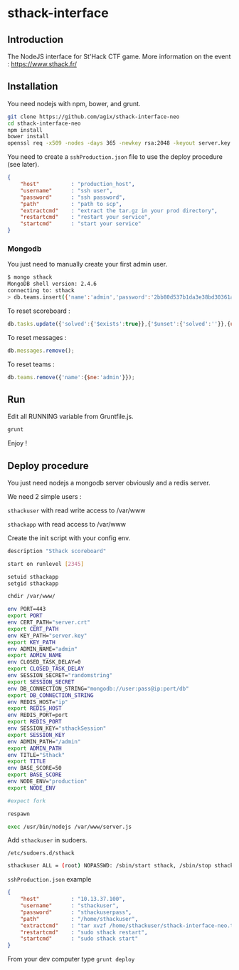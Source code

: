 # sthack-interface

## Introduction

The NodeJS interface for St'Hack CTF game.
More information on the  event : <https://www.sthack.fr/>

## Installation

You need nodejs with npm, bower, and grunt.

```bash
git clone https://github.com/agix/sthack-interface-neo
cd sthack-interface-neo
npm install
bower install
openssl req -x509 -nodes -days 365 -newkey rsa:2048 -keyout server.key -out server.crt
```

You need to create a `sshProduction.json` file to use the deploy procedure (see later).

```json
{
    "host"          : "production_host",
    "username"      : "ssh user",
    "password"      : "ssh password",
    "path"          : "path to scp",
    "extractcmd"    : "extract the tar.gz in your prod directory",
    "restartcmd"    : "restart your service",
    "startcmd"      : "start your service"
}
```

### Mongodb

You just need to manually create your first admin user.

```bash
$ mongo sthack
MongoDB shell version: 2.4.6
connecting to: sthack
> db.teams.insert({'name':'admin','password':'2bb80d537b1da3e38bd30361aa855686bde0eacd7162fef6a25fe97bf527a25b'})
```

To reset scoreboard :

```js
db.tasks.update({'solved':{'$exists':true}},{'$unset':{'solved':''}},{upsert:false, multi:true});
```

To reset messages :

```js
db.messages.remove();
```

To reset teams :

```js
db.teams.remove({'name':{$ne:'admin'}});
```

## Run

Edit all RUNNING variable from Gruntfile.js.

```bash
grunt
```

Enjoy !

## Deploy procedure

You just need nodejs a mongodb server obviously and a redis server.

We need 2 simple users :

`sthackuser` with read write access to /var/www

`sthackapp` with read access to /var/www

Create the init script with your config env.

```bash
description "Sthack scoreboard"

start on runlevel [2345]

setuid sthackapp
setgid sthackapp

chdir /var/www/

env PORT=443
export PORT
env CERT_PATH="server.crt"
export CERT_PATH
env KEY_PATH="server.key"
export KEY_PATH
env ADMIN_NAME="admin"
export ADMIN_NAME
env CLOSED_TASK_DELAY=0
export CLOSED_TASK_DELAY
env SESSION_SECRET="randomstring"
export SESSION_SECRET
env DB_CONNECTION_STRING="mongodb://user:pass@ip:port/db"
export DB_CONNECTION_STRING
env REDIS_HOST="ip"
export REDIS_HOST
env REDIS_PORT=port
export REDIS_PORT
env SESSION_KEY="sthackSession"
export SESSION_KEY
env ADMIN_PATH="/admin"
export ADMIN_PATH
env TITLE="Sthack"
export TITLE
env BASE_SCORE=50
export BASE_SCORE
env NODE_ENV="production"
export NODE_ENV

#expect fork

respawn

exec /usr/bin/nodejs /var/www/server.js
```

Add `sthackuser` in sudoers.

`/etc/sudoers.d/sthack`

```bash
sthackuser ALL = (root) NOPASSWD: /sbin/start sthack, /sbin/stop sthack, /sbin/restart sthack, /sbin/status sthack
```

`sshProduction.json` example

```json
{
    "host"          : "10.13.37.100",
    "username"      : "sthackuser",
    "password"      : "sthackuserpass",
    "path"          : "/home/sthackuser",
    "extractcmd"    : "tar xvzf /home/sthackuser/sthack-interface-neo.tar.gz -C /var/www/ && cd /var/www && npm update --production && chmod -R o+r /var/www/",
    "restartcmd"    : "sudo sthack restart",
    "startcmd"      : "sudo sthack start"
}
```

From your dev computer type `grunt deploy`
